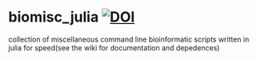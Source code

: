# biomisc_julia [![DOI](https://zenodo.org/badge/DOI/10.5281/zenodo.4386501.svg)](https://doi.org/10.5281/zenodo.4386501)
collection of miscellaneous command line bioinformatic scripts written in julia for speed(see the wiki for documentation and depedences)
  
 
